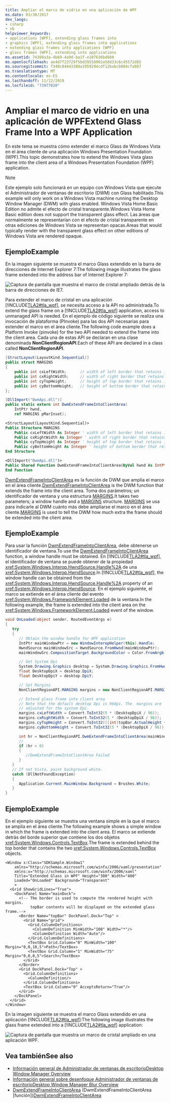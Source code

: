 ```yaml
---
title: Ampliar el marco de vidrio en una aplicación de WPF
ms.date: 03/30/2017
dev_langs:
- csharp
- vb
helpviewer_keywords:
- applications [WPF], extending glass frames into
- graphics [WPF], extending glass frames into applications
- extending glass frames into applications [WPF]
- glass frames [WPF], extending into applications
ms.assetid: 74388a3a-4b69-4a9d-ba1f-e107636bd660
ms.openlocfilehash: ae4d7f23729f5bd39558902a58d33c6c45572d85
ms.sourcegitcommit: f348c84443380a1959294cdf12babcb804cfa987
ms.translationtype: MT
ms.contentlocale: es-ES
ms.lasthandoff: 11/12/2019
ms.locfileid: "73977020"
---
```

# <a name="extend-glass-frame-into-a-wpf-application"></a><span data-ttu-id="a9bb3-102">Ampliar el marco de vidrio en una aplicación de WPF</span><span class="sxs-lookup"><span data-stu-id="a9bb3-102">Extend Glass Frame Into a WPF Application</span></span>

<span data-ttu-id="a9bb3-103">En este tema se muestra cómo extender el marco Glass de Windows Vista en el área cliente de una aplicación Windows Presentation Foundation (WPF).</span><span class="sxs-lookup"><span data-stu-id="a9bb3-103">This topic demonstrates how to extend the Windows Vista glass frame into the client area of a Windows Presentation Foundation (WPF) application.</span></span>

> [!NOTE]
> <span data-ttu-id="a9bb3-104">Este ejemplo solo funcionará en un equipo con Windows Vista que ejecute el Administrador de ventanas de escritorio (DWM) con Glass habilitado.</span><span class="sxs-lookup"><span data-stu-id="a9bb3-104">This example will only work on a Windows Vista machine running the Desktop Window Manager (DWM) with glass enabled.</span></span> <span data-ttu-id="a9bb3-105">Windows Vista Home Basic Edition no admite el efecto de cristal transparente.</span><span class="sxs-lookup"><span data-stu-id="a9bb3-105">Windows Vista Home Basic edition does not support the transparent glass effect.</span></span> <span data-ttu-id="a9bb3-106">Las áreas que normalmente se representarían con el efecto de cristal transparente en otras ediciones de Windows Vista se representan opacas.</span><span class="sxs-lookup"><span data-stu-id="a9bb3-106">Areas that would typically render with the transparent glass effect on other editions of Windows Vista are rendered opaque.</span></span>

## <a name="example"></a><span data-ttu-id="a9bb3-107">Ejemplo</span><span class="sxs-lookup"><span data-stu-id="a9bb3-107">Example</span></span>

<span data-ttu-id="a9bb3-108">En la imagen siguiente se muestra el marco Glass extendido en la barra de direcciones de Internet Explorer 7:</span><span class="sxs-lookup"><span data-stu-id="a9bb3-108">The following image illustrates the glass frame extended into the address bar of Internet Explorer 7:</span></span>

![Captura de pantalla que muestra el marco de cristal ampliado detrás de la barra de direcciones de IE7.](./media/extend-glass-frame-into-a-wpf-application/internet-explorer-glass-frame-extended-address-bar.png)

<span data-ttu-id="a9bb3-110">Para extender el marco de cristal en una aplicación [!INCLUDE[TLA2#tla_wpf](../../../../includes/tla2sharptla-wpf-md.md)], se necesita acceso a la API no administrada.</span><span class="sxs-lookup"><span data-stu-id="a9bb3-110">To extend the glass frame on a [!INCLUDE[TLA2#tla_wpf](../../../../includes/tla2sharptla-wpf-md.md)] application, access to unmanaged API is needed.</span></span> <span data-ttu-id="a9bb3-111">En el ejemplo de código siguiente se realiza una invocación de plataforma (PInvoke) para las dos API necesarias para extender el marco en el área cliente.</span><span class="sxs-lookup"><span data-stu-id="a9bb3-111">The following code example does a Platform Invoke (pinvoke) for the two API needed to extend the frame into the client area.</span></span> <span data-ttu-id="a9bb3-112">Cada una de estas API se declaran en una clase denominada **NonClientRegionAPI**.</span><span class="sxs-lookup"><span data-stu-id="a9bb3-112">Each of these API are declared in a class called **NonClientRegionAPI**.</span></span>

```csharp
[StructLayout(LayoutKind.Sequential)]
public struct MARGINS
{
    public int cxLeftWidth;      // width of left border that retains its size
    public int cxRightWidth;     // width of right border that retains its size
    public int cyTopHeight;      // height of top border that retains its size
    public int cyBottomHeight;   // height of bottom border that retains its size
};

[DllImport("DwmApi.dll")]
public static extern int DwmExtendFrameIntoClientArea(
    IntPtr hwnd,
    ref MARGINS pMarInset);
```

```vb
<StructLayout(LayoutKind.Sequential)>
Public Structure MARGINS
    Public cxLeftWidth As Integer ' width of left border that retains its size
    Public cxRightWidth As Integer ' width of right border that retains its size
    Public cyTopHeight As Integer ' height of top border that retains its size
    Public cyBottomHeight As Integer ' height of bottom border that retains its size
End Structure

<DllImport("DwmApi.dll")>
Public Shared Function DwmExtendFrameIntoClientArea(ByVal hwnd As IntPtr, ByRef pMarInset As MARGINS) As Integer
End Function
```

<span data-ttu-id="a9bb3-113">[DwmExtendFrameIntoClientArea](/windows/desktop/api/dwmapi/nf-dwmapi-dwmextendframeintoclientarea) es la función de DWM que amplia el marco en el área cliente.</span><span class="sxs-lookup"><span data-stu-id="a9bb3-113">[DwmExtendFrameIntoClientArea](/windows/desktop/api/dwmapi/nf-dwmapi-dwmextendframeintoclientarea) is the DWM function that extends the frame into the client area.</span></span> <span data-ttu-id="a9bb3-114">Toma dos parámetros; un identificador de ventana y una estructura [MARGINS](/windows/win32/api/uxtheme/ns-uxtheme-margins).</span><span class="sxs-lookup"><span data-stu-id="a9bb3-114">It takes two parameters; a window handle and a [MARGINS](/windows/win32/api/uxtheme/ns-uxtheme-margins) structure.</span></span> <span data-ttu-id="a9bb3-115">[MARGINS](/windows/win32/api/uxtheme/ns-uxtheme-margins) se usa para indicarle al DWM cuánto más debe ampliarse el marco en el área cliente.</span><span class="sxs-lookup"><span data-stu-id="a9bb3-115">[MARGINS](/windows/win32/api/uxtheme/ns-uxtheme-margins) is used to tell the DWM how much extra the frame should be extended into the client area.</span></span>

## <a name="example"></a><span data-ttu-id="a9bb3-116">Ejemplo</span><span class="sxs-lookup"><span data-stu-id="a9bb3-116">Example</span></span>

<span data-ttu-id="a9bb3-117">Para usar la función [DwmExtendFrameIntoClientArea](/windows/desktop/api/dwmapi/nf-dwmapi-dwmextendframeintoclientarea), debe obtenerse un identificador de ventana.</span><span class="sxs-lookup"><span data-stu-id="a9bb3-117">To use the [DwmExtendFrameIntoClientArea](/windows/desktop/api/dwmapi/nf-dwmapi-dwmextendframeintoclientarea) function, a window handle must be obtained.</span></span> <span data-ttu-id="a9bb3-118">En [!INCLUDE[TLA2#tla_wpf](../../../../includes/tla2sharptla-wpf-md.md)], el identificador de ventana se puede obtener de la propiedad <xref:System.Windows.Interop.HwndSource.Handle%2A> de una <xref:System.Windows.Interop.HwndSource>.</span><span class="sxs-lookup"><span data-stu-id="a9bb3-118">In [!INCLUDE[TLA2#tla_wpf](../../../../includes/tla2sharptla-wpf-md.md)], the window handle can be obtained from the <xref:System.Windows.Interop.HwndSource.Handle%2A> property of an <xref:System.Windows.Interop.HwndSource>.</span></span> <span data-ttu-id="a9bb3-119">En el ejemplo siguiente, el marco se extiende en el área cliente del evento <xref:System.Windows.FrameworkElement.Loaded> de la ventana.</span><span class="sxs-lookup"><span data-stu-id="a9bb3-119">In the following example, the frame is extended into the client area on the <xref:System.Windows.FrameworkElement.Loaded> event of the window.</span></span>

```csharp
void OnLoaded(object sender, RoutedEventArgs e)
{
   try
   {
      // Obtain the window handle for WPF application
      IntPtr mainWindowPtr = new WindowInteropHelper(this).Handle;
      HwndSource mainWindowSrc = HwndSource.FromHwnd(mainWindowPtr);
      mainWindowSrc.CompositionTarget.BackgroundColor = Color.FromArgb(0, 0, 0, 0);

      // Get System Dpi
      System.Drawing.Graphics desktop = System.Drawing.Graphics.FromHwnd(mainWindowPtr);
      float DesktopDpiX = desktop.DpiX;
      float DesktopDpiY = desktop.DpiY;

      // Set Margins
      NonClientRegionAPI.MARGINS margins = new NonClientRegionAPI.MARGINS();

      // Extend glass frame into client area
      // Note that the default desktop Dpi is 96dpi. The  margins are
      // adjusted for the system Dpi.
      margins.cxLeftWidth = Convert.ToInt32(5 * (DesktopDpiX / 96));
      margins.cxRightWidth = Convert.ToInt32(5 * (DesktopDpiX / 96));
      margins.cyTopHeight = Convert.ToInt32(((int)topBar.ActualHeight + 5) * (DesktopDpiX / 96));
      margins.cyBottomHeight = Convert.ToInt32(5 * (DesktopDpiX / 96));

      int hr = NonClientRegionAPI.DwmExtendFrameIntoClientArea(mainWindowSrc.Handle, ref margins);
      //
      if (hr < 0)
      {
         //DwmExtendFrameIntoClientArea Failed
      }
   }
   // If not Vista, paint background white.
   catch (DllNotFoundException)
   {
      Application.Current.MainWindow.Background = Brushes.White;
   }
}
```

## <a name="example"></a><span data-ttu-id="a9bb3-120">Ejemplo</span><span class="sxs-lookup"><span data-stu-id="a9bb3-120">Example</span></span>

<span data-ttu-id="a9bb3-121">En el ejemplo siguiente se muestra una ventana simple en la que el marco se amplía en el área cliente.</span><span class="sxs-lookup"><span data-stu-id="a9bb3-121">The following example shows a simple window in which the frame is extended into the client area.</span></span> <span data-ttu-id="a9bb3-122">El marco se extiende detrás del borde superior que contiene los dos objetos <xref:System.Windows.Controls.TextBox>.</span><span class="sxs-lookup"><span data-stu-id="a9bb3-122">The frame is extended behind the top border that contains the two <xref:System.Windows.Controls.TextBox> objects.</span></span>

```xaml
<Window x:Class="SDKSample.Window1"
    xmlns="http://schemas.microsoft.com/winfx/2006/xaml/presentation"
    xmlns:x="http://schemas.microsoft.com/winfx/2006/xaml"
    Title="Extended Glass in WPF" Height="300" Width="400"
    Loaded="OnLoaded" Background="Transparent"
    >
  <Grid ShowGridLines="True">
    <DockPanel Name="mainDock">
      <!-- The border is used to compute the rendered height with margins.
           topBar contents will be displayed on the extended glass frame.-->
      <Border Name="topBar" DockPanel.Dock="Top" >
        <Grid Name="grid">
          <Grid.ColumnDefinitions>
            <ColumnDefinition MinWidth="100" Width="*"/>
            <ColumnDefinition Width="Auto"/>
          </Grid.ColumnDefinitions>
          <TextBox Grid.Column="0" MinWidth="100" Margin="0,0,10,5">Path</TextBox>
          <TextBox Grid.Column="1" MinWidth="75" Margin="0,0,0,5">Search</TextBox>
        </Grid>
      </Border>
      <Grid DockPanel.Dock="Top" >
        <Grid.ColumnDefinitions>
          <ColumnDefinition/>
        </Grid.ColumnDefinitions>
        <TextBox Grid.Column="0" AcceptsReturn="True"/>
      </Grid>
    </DockPanel>
  </Grid>
</Window>
```

<span data-ttu-id="a9bb3-123">En la imagen siguiente se muestra el marco Glass extendido en una aplicación [!INCLUDE[TLA2#tla_wpf](../../../../includes/tla2sharptla-wpf-md.md)]:</span><span class="sxs-lookup"><span data-stu-id="a9bb3-123">The following image illustrates the glass frame extended into a [!INCLUDE[TLA2#tla_wpf](../../../../includes/tla2sharptla-wpf-md.md)] application:</span></span>

![Captura de pantalla que muestra un marco de cristal ampliado en una aplicación WPF.](./media/extend-glass-frame-into-a-wpf-application/glass-frame-extended-wpf-application.png)

## <a name="see-also"></a><span data-ttu-id="a9bb3-125">Vea también</span><span class="sxs-lookup"><span data-stu-id="a9bb3-125">See also</span></span>

- [<span data-ttu-id="a9bb3-126">Información general de Administrador de ventanas de escritorio</span><span class="sxs-lookup"><span data-stu-id="a9bb3-126">Desktop Window Manager Overview</span></span>](/windows/desktop/dwm/dwm-overview)
- [<span data-ttu-id="a9bb3-127">Información general sobre desenfoque Administrador de ventanas de escritorio</span><span class="sxs-lookup"><span data-stu-id="a9bb3-127">Desktop Window Manager Blur Overview</span></span>](/windows/desktop/dwm/blur-ovw)
- <span data-ttu-id="a9bb3-128">[DwmExtendFrameIntoClientArea](/windows/desktop/api/dwmapi/nf-dwmapi-dwmextendframeintoclientarea) (DwmExtendFrameIntoClientArea [función])</span><span class="sxs-lookup"><span data-stu-id="a9bb3-128">[DwmExtendFrameIntoClientArea](/windows/desktop/api/dwmapi/nf-dwmapi-dwmextendframeintoclientarea)</span></span>

